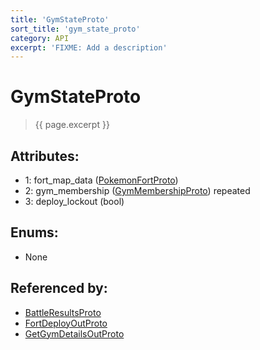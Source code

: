 ```yaml
---
title: 'GymStateProto'
sort_title: 'gym_state_proto'
category: API
excerpt: 'FIXME: Add a description'
---
```


[comment]: <> (THIS PART IS GENERATED - AKA DON'T EDIT THIS PART MANUALLY)

# GymStateProto

> {{ page.excerpt }}

## Attributes:

- 1: fort_map_data ([PokemonFortProto](../PokemonFortProto/))
- 2: gym_membership ([GymMembershipProto](../GymMembershipProto/)) repeated
- 3: deploy_lockout (bool)

## Enums:

- None

## Referenced by:

- [BattleResultsProto](../BattleResultsProto/)
- [FortDeployOutProto](../FortDeployOutProto/)
- [GetGymDetailsOutProto](../GetGymDetailsOutProto/)

[comment]: <> (YOU CAN EDIT AFTER THIS)
